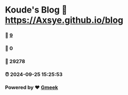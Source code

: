 # Koude's Blog :link: https://Axsye.github.io/blog 
### :page_facing_up: [9](https://Axsye.github.io/blog/tag.html) 
### :speech_balloon: 0 
### :hibiscus: 29278 
### :alarm_clock: 2024-09-25 15:25:53 
### Powered by :heart: [Gmeek](https://github.com/Meekdai/Gmeek)
